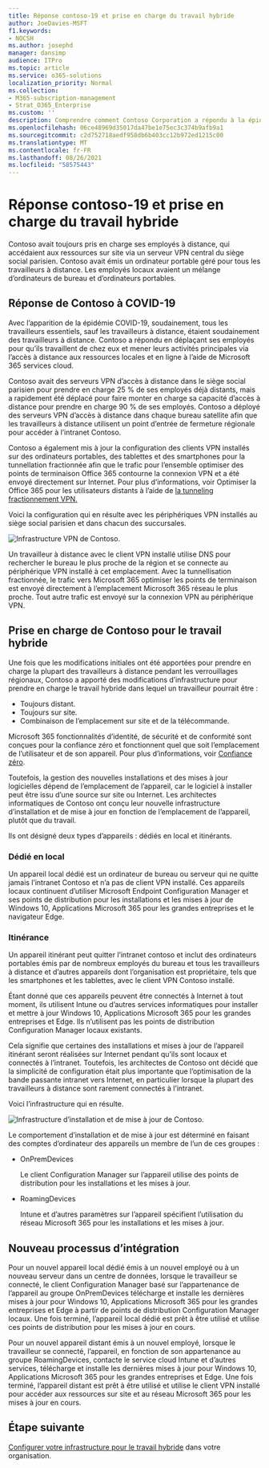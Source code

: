```yaml
---
title: Réponse contoso-19 et prise en charge du travail hybride
author: JoeDavies-MSFT
f1.keywords:
- NOCSH
ms.author: josephd
manager: dansimp
audience: ITPro
ms.topic: article
ms.service: o365-solutions
localization_priority: Normal
ms.collection:
- M365-subscription-management
- Strat_O365_Enterprise
ms.custom: ''
description: Comprendre comment Contoso Corporation a répondu à la épidémie COVID-19 et conçu son infrastructure d’installation et de mise à jour logicielles pour le travail hybride.
ms.openlocfilehash: 06ce48969d35017da47be1e75ec3c374b9afb9a1
ms.sourcegitcommit: c2d752718aedf958db6b403cc12b972ed1215c00
ms.translationtype: MT
ms.contentlocale: fr-FR
ms.lasthandoff: 08/26/2021
ms.locfileid: "58575443"
---
```

# <a name="contosos-covid-19-response-and-support-for-hybrid-work"></a>Réponse contoso-19 et prise en charge du travail hybride

Contoso avait toujours pris en charge ses employés à distance, qui accédaient aux ressources sur site via un serveur VPN central du siège social parisien. Contoso avait émis un ordinateur portable géré pour tous les travailleurs à distance. Les employés locaux avaient un mélange d’ordinateurs de bureau et d’ordinateurs portables.

## <a name="contosos-response-to-covid-19"></a>Réponse de Contoso à COVID-19

Avec l’apparition de la épidémie COVID-19, soudainement, tous les travailleurs essentiels, sauf les travailleurs à distance, étaient soudainement des travailleurs à distance. Contoso a répondu en déplaçant ses employés pour qu’ils travaillent de chez eux et mener leurs activités principales via l’accès à distance aux ressources locales et en ligne à l’aide de Microsoft 365 services cloud.

Contoso avait des serveurs VPN d’accès à distance dans le siège social parisien pour prendre en charge 25 % de ses employés déjà distants, mais a rapidement été déplacé pour faire monter en charge sa capacité d’accès à distance pour prendre en charge 90 % de ses employés. Contoso a déployé des serveurs VPN d’accès à distance dans chaque bureau satellite afin que les travailleurs à distance utilisent un point d’entrée de fermeture régionale pour accéder à l’intranet Contoso.

Contoso a également mis à jour la configuration des clients VPN installés sur des ordinateurs portables, des tablettes et des smartphones pour la tunnellation fractionnée afin que le trafic pour l’ensemble optimiser des points de terminaison Office 365 contourne la connexion VPN et a été envoyé directement sur Internet. Pour plus d’informations, voir Optimiser la Office 365 pour les utilisateurs distants à l’aide de [la tunneling fractionnement VPN.](../enterprise/microsoft-365-vpn-split-tunnel.md)

Voici la configuration qui en résulte avec les périphériques VPN installés au siège social parisien et dans chacun des succursales. 

![Infrastructure VPN de Contoso.](../media/contoso-remote-onsite-work/contoso-vpn-infrastructure.png)

Un travailleur à distance avec le client VPN installé utilise DNS pour rechercher le bureau le plus proche de la région et se connecte au périphérique VPN installé à cet emplacement. Avec la tunnellisation fractionnée, le trafic vers Microsoft 365 optimiser les points de terminaison est envoyé directement à l’emplacement Microsoft 365 réseau le plus proche. Tout autre trafic est envoyé sur la connexion VPN au périphérique VPN.

## <a name="contosos-support-for-hybrid-work"></a>Prise en charge de Contoso pour le travail hybride

Une fois que les modifications initiales ont été apportées pour prendre en charge la plupart des travailleurs à distance pendant les verrouillages régionaux, Contoso a apporté des modifications d’infrastructure pour prendre en charge le travail hybride dans lequel un travailleur pourrait être :

- Toujours distant.
- Toujours sur site.
- Combinaison de l’emplacement sur site et de la télécommande.

Microsoft 365 fonctionnalités d’identité, de sécurité et de conformité sont conçues pour la confiance zéro et fonctionnent quel que soit l’emplacement de l’utilisateur et de son appareil. Pour plus d’informations, voir [Confiance zéro](https://www.microsoft.com/security/business/zero-trust).

Toutefois, la gestion des nouvelles installations et des mises à jour logicielles dépend de l’emplacement de l’appareil, car le logiciel à installer peut être issu d’une source sur site ou Internet. Les architectes informatiques de Contoso ont conçu leur nouvelle infrastructure d’installation et de mise à jour en fonction de l’emplacement de l’appareil, plutôt que du travail.

Ils ont désigné deux types d’appareils : dédiés en local et itinérants.

### <a name="dedicated-on-premises"></a>Dédié en local

Un appareil local dédié est un ordinateur de bureau ou serveur qui ne quitte jamais l’intranet Contoso et n’a pas de client VPN installé. Ces appareils locaux continuent d’utiliser Microsoft Endpoint Configuration Manager et ses points de distribution pour les installations et les mises à jour de Windows 10, Applications Microsoft 365 pour les grandes entreprises et le navigateur Edge.

### <a name="roaming"></a>Itinérance

Un appareil itinérant peut quitter l’intranet contoso et inclut des ordinateurs portables émis par de nombreux employés du bureau et tous les travailleurs à distance et d’autres appareils dont l’organisation est propriétaire, tels que les smartphones et les tablettes, avec le client VPN Contoso installé. 

Étant donné que ces appareils peuvent être connectés à Internet à tout moment, ils utilisent Intune ou d’autres services informatiques pour installer et mettre à jour Windows 10, Applications Microsoft 365 pour les grandes entreprises et Edge. Ils n’utilisent pas les points de distribution Configuration Manager locaux existants.

Cela signifie que certaines des installations et mises à jour de l’appareil itinérant seront réalisées sur Internet pendant qu’ils sont locaux et connectés à l’intranet. Toutefois, les architectes de Contoso ont décidé que la simplicité de configuration était plus importante que l’optimisation de la bande passante intranet vers Internet, en particulier lorsque la plupart des travailleurs à distance sont rarement connectés à l’intranet.

Voici l’infrastructure qui en résulte.

![Infrastructure d’installation et de mise à jour de Contoso.](../media/contoso-remote-onsite-work/contoso-updates-infrastructure.png)

Le comportement d’installation et de mise à jour est déterminé en faisant des comptes d’ordinateur des appareils un membre de l’un de ces groupes :

- OnPremDevices

  Le client Configuration Manager sur l’appareil utilise des points de distribution pour les installations et les mises à jour.

- RoamingDevices

  Intune et d’autres paramètres sur l’appareil spécifient l’utilisation du réseau Microsoft 365 pour les installations et les mises à jour.

## <a name="new-onboarding-process"></a>Nouveau processus d’intégration

Pour un nouvel appareil local dédié émis à un nouvel employé ou à un nouveau serveur dans un centre de données, lorsque le travailleur se connecté, le client Configuration Manager basé sur l’appartenance de l’appareil au groupe OnPremDevices télécharge et installe les dernières mises à jour pour Windows 10, Applications Microsoft 365 pour les grandes entreprises et Edge à partir de points de distribution Configuration Manager locaux. Une fois terminé, l’appareil local dédié est prêt à être utilisé et utilise ces points de distribution pour les mises à jour en cours.

Pour un nouvel appareil distant émis à un nouvel employé, lorsque le travailleur se connecté, l’appareil, en fonction de son appartenance au groupe RoamingDevices, contacte le service cloud Intune et d’autres services, télécharge et installe les dernières mises à jour pour Windows 10, Applications Microsoft 365 pour les grandes entreprises et Edge. Une fois terminé, l’appareil distant est prêt à être utilisé et utilise le client VPN installé pour accéder aux ressources sur site et au réseau Microsoft 365 pour les mises à jour en cours.

## <a name="next-step"></a>Étape suivante

[Configurer votre infrastructure pour le travail hybride](empower-people-to-work-remotely.md) dans votre organisation.
